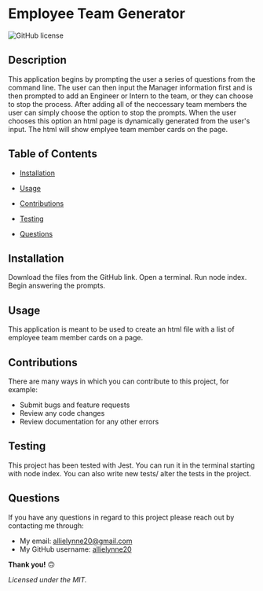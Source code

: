   # **Employee Team Generator**

  ![GitHub license](https://img.shields.io/badge/license-MIT-blue.svg)

  ## **Description**
  This application begins by prompting the user a series of questions from the command line. The user can then input the Manager information first and is then prompted to add an Engineer or Intern to the team, or they can choose to stop the process. After adding all of the neccessary team members the user can simply choose the option to stop the prompts. When the user chooses this option an html page is dynamically generated from the user's input. The html will show emplyee team member cards on the page. 

  ## **Table of Contents**

  * [Installation](#Installation)

  * [Usage](#Usage)

  * [Contributions](#Contributions)

  * [Testing](#Testing)

  * [Questions](#Questions)


  ## **Installation**
  Download the files from the GitHub link. Open a terminal. Run node index. Begin answering the prompts. 

  ## **Usage**
  This application is meant to be used to create an html file with a list of employee team member cards on a page. 

  ## **Contributions**
  There are many ways in which you can contribute to this project, for example:
  - Submit bugs and feature requests
  - Review any code changes 
  - Review documentation for any other errors

  ## **Testing**
  This project has been tested with Jest. You can run it in the terminal starting with node index. You can also write new tests/ alter the tests in the project.

  ## **Questions** 
  If you have any questions in regard to this project please reach out by contacting me through: 
  - My email: allielynne20@gmail.com
  - My GitHub username: [allielynne20](https://github.com/allielynne20)


  **Thank you!** :upside_down_face:


  *Licensed under the MIT.*